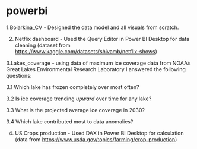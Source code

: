 # powerbi

1.Boiarkina_CV - Designed the data model and all visuals from scratch.

2. Netflix dashboard - Used the Query Editor in Power BI Desktop for data cleaning (dataset from https://www.kaggle.com/datasets/shivamb/netflix-shows)

3.Lakes_coverage - using data of maximum ice coverage data from NOAA’s Great Lakes Environmental Research Laboratory I answered the following questions:

3.1 Which lake has frozen completely over most often?

3.2 Is ice coverage trending *upward* over time for any lake?

3.3 What is the projected average ice coverage in 2030?

3.4 Which lake contributed most to data anomalies?

4. US Crops production  - Used DAX in Power BI Desktop for calculation (data from https://www.usda.gov/topics/farming/crop-production)


